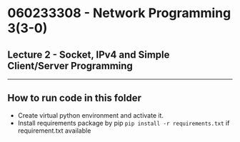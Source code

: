 # 060233308 - Network Programming 3(3-0)

## Lecture 2 - Socket, IPv4 and Simple Client/Server Programming

---

## How to run code in this folder

- Create virtual python environment and activate it.
- Install requirements package by pip `pip install -r requirements.txt` if requirement.txt available
